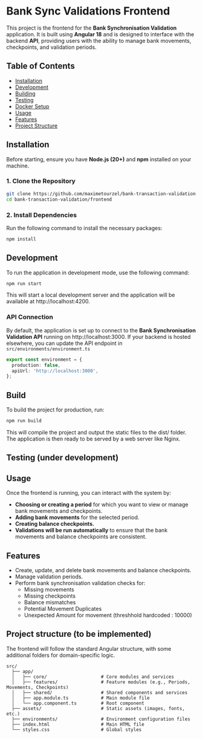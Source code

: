 # **Bank Sync Validations Frontend**

This project is the frontend for the **Bank Synchronisation Validation** application. It is built using **Angular 18** and is designed to interface with the backend **API**, providing users with the ability to manage bank movements, checkpoints, and validation periods.

## Table of Contents

- [Installation](#installation)
- [Development](#development)
- [Building](#building)
- [Testing](#testing)
- [Docker Setup](#docker-setup)
- [Usage](#usage)
- [Features](#features)
- [Project Structure](#project-structure)

## Installation

Before starting, ensure you have **Node.js (20+)** and **npm** installed on your machine.

### 1. Clone the Repository

```bash
git clone https://github.com/maximetourzel/bank-transaction-validation.git
cd bank-transaction-validation/frontend
```

### 2. Install Dependencies

Run the following command to install the necessary packages:

```bash
npm install
```

## Development

To run the application in development mode, use the following command:

```bash
npm run start
```

This will start a local development server and the application will be available at http://localhost:4200.

### API Connection

By default, the application is set up to connect to the **Bank Synchronisation Validation API** running on http://localhost:3000. If your backend is hosted elsewhere, you can update the API endpoint in ``src/environments/environment.ts``

```ts
export const environment = {
  production: false,
  apiUrl: 'http://localhost:3000',
};
```

## Build

To build the project for production, run:

```bash
npm run build
```

This will compile the project and output the static files to the dist/ folder. The application is then ready to be served by a web server like Nginx.

## Testing (under development)

## Usage

Once the frontend is running, you can interact with the system by:

- **Choosing or creating a period** for which you want to view or manage bank movements and checkpoints.
- **Adding bank movements** for the selected period.
- **Creating balance checkpoints.**
- **Validations will be run automatically** to ensure that the bank movements and balance checkpoints are consistent.

## Features

- Create, update, and delete bank movements and balance checkpoints.
- Manage validation periods.
- Perform bank synchronisation validation checks for:
    - Missing movements
    - Missing checkpoints
    - Balance mismatches
    - Potential Movement Duplicates
    - Unexpected Amount for movement (threshhold hardcoded : 10000)

## Project structure (to be implemented)

The frontend will follow the standard Angular structure, with some additional folders for domain-specific logic.

```
src/
  ├── app/
  │   ├── core/                    # Core modules and services
  │   ├── features/                # Feature modules (e.g., Periods, Movements, Checkpoints)
  │   ├── shared/                  # Shared components and services
  │   ├── app.module.ts            # Main module file
  │   └── app.component.ts         # Root component
  ├── assets/                      # Static assets (images, fonts, etc.)
  ├── environments/                # Environment configuration files
  ├── index.html                   # Main HTML file
  └── styles.css                   # Global styles
```
